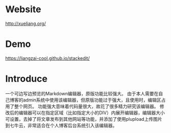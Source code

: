 # Website
 http://xueliang.org/

# Demo
 https://liangzai-cool.github.io/stackedit/

# Introduce
 一个可边写边预览的Markdown编辑器，原版功能比较强大。
 由于本人需要在自己博客的admin系统中使用该编辑器，但原版功能过于强大，且使用时，编辑区占用了整个网页。
 功能强大意味着代码量很大，故花了很多精力研究该编辑器。
 修改后的编辑器可以在指定区域（比如指定大小的DIV）内展开编辑器，编辑器大小可设置，去掉了将文章发布到其他网站等功能，并添加了使用plupload上传图片到七牛云，非常适合在个人博客后台系统引入该编辑器。
